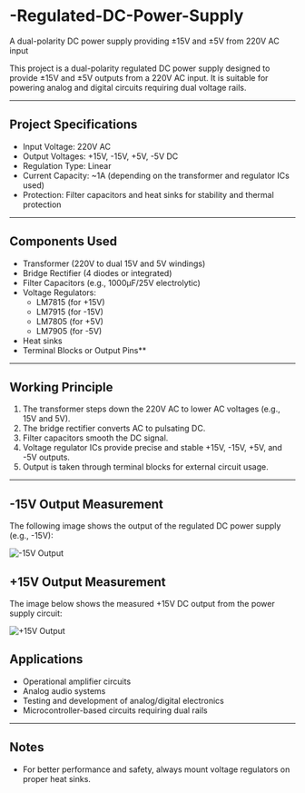 # -Regulated-DC-Power-Supply
 A dual-polarity DC power supply providing ±15V and ±5V from 220V AC input

This project is a dual-polarity regulated DC power supply designed to provide ±15V and ±5V outputs from a 220V AC input. It is suitable for powering analog and digital circuits requiring dual voltage rails.

---

##  Project Specifications

- Input Voltage: 220V AC
- Output Voltages: +15V, -15V, +5V, -5V DC
- Regulation Type: Linear
- Current Capacity: ~1A  (depending on the transformer and regulator ICs used)
- Protection: Filter capacitors and heat sinks for stability and thermal protection

---

##  Components Used

- Transformer (220V to dual 15V and 5V windings)
- Bridge Rectifier (4 diodes or integrated)
- Filter Capacitors (e.g., 1000µF/25V electrolytic)
- Voltage Regulators:
  - LM7815 (for +15V)
  - LM7915 (for -15V)
  - LM7805 (for +5V)
  - LM7905 (for -5V)
- Heat sinks
- Terminal Blocks or Output Pins**

---

##  Working Principle

1. The transformer steps down the 220V AC to lower AC voltages (e.g., 15V and 5V).
2. The bridge rectifier converts AC to pulsating DC.
3. Filter capacitors smooth the DC signal.
4. Voltage regulator ICs provide precise and stable +15V, -15V, +5V, and -5V outputs.
5. Output is taken through terminal blocks for external circuit usage.

---
##  -15V Output Measurement

The following image shows the output of the regulated DC power supply (e.g., -15V):

![-15V Output](https://github.com/Hesham-19-4/-Regulated-DC-Power-Supply/blob/main/-15.png?raw=true)

##  +15V Output Measurement

The image below shows the measured +15V DC output from the power supply circuit:

![+15V Output](https://github.com/Hesham-19-4/-Regulated-DC-Power-Supply/blob/main/15.png?raw=true)


## Applications

- Operational amplifier circuits
- Analog audio systems
- Testing and development of analog/digital electronics
- Microcontroller-based circuits requiring dual rails


---

## Notes

- For better performance and safety, always mount voltage regulators on proper heat sinks.


